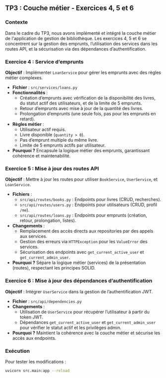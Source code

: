 ## TP3 : Couche métier - Exercices 4, 5 et 6

### **Contexte**
Dans le cadre du TP3, nous avons implémenté et intégré la couche métier de l'application de gestion de bibliothèque. Les exercices 4, 5 et 6 se concentrent sur la gestion des emprunts, l’utilisation des services dans les routes API, et la sécurisation via des dépendances d’authentification.

### **Exercice 4 : Service d’emprunts**
**Objectif** : Implémenter `LoanService` pour gérer les emprunts avec des règles métier complexes.

- **Fichier** : `src/services/loans.py`
- **Fonctionnalités** :
  - Création d’emprunts avec vérification de la disponibilité des livres, du statut actif des utilisateurs, et de la limite de 5 emprunts.
  - Retour d’emprunts avec mise à jour de la quantité des livres.
  - Prolongation d’emprunts (une seule fois, pas pour les emprunts en retard).
- **Règles métier** :
  - Utilisateur actif requis.
  - Livre disponible (`quantity > 0`).
  - Pas d’emprunt multiple du même livre.
  - Limite de 5 emprunts actifs par utilisateur.
- **Pourquoi ?** Encapsule la logique métier des emprunts, garantissant cohérence et maintenabilité.

### **Exercice 5 : Mise à jour des routes API**
**Objectif** : Mettre à jour les routes pour utiliser `BookService`, `UserService`, et `LoanService`.

- **Fichiers** :
  - `src/api/routes/books.py` : Endpoints pour livres (CRUD, recherches).
  - `src/api/routes/users.py` : Endpoints pour utilisateurs (CRUD, profil `/me`).
  - `src/api/routes/loans.py` : Endpoints pour emprunts (création, retour, prolongation, listes).
- **Changements** :
  - Remplacement des accès directs aux repositories par des appels aux services.
  - Gestion des erreurs via `HTTPException` pour les `ValueError` des services.
  - Sécurisation des endpoints avec `get_current_active_user` et `get_current_admin_user`.
- **Pourquoi ?** Sépare la logique métier (services) de la présentation (routes), respectant les principes SOLID.

### **Exercice 6 : Mise à jour des dépendances d’authentification**
**Objectif** : Intégrer `UserService` dans la gestion de l’authentification JWT.

- **Fichier** : `src/api/dependencies.py`
- **Changements** :
  - Utilisation de `UserService` pour récupérer l’utilisateur à partir du token JWT.
  - Dépendances `get_current_active_user` et `get_current_admin_user` pour vérifier le statut actif et les privilèges admin.
- **Pourquoi ?** Maintient la cohérence avec la couche métier et sécurise les accès aux endpoints.

### **Exécution**
Pour tester les modifications :
```bash
uvicorn src.main:app --reload